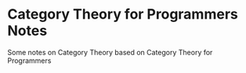 # Category Theory for Programmers Notes
Some notes on Category Theory based on Category Theory for Programmers
